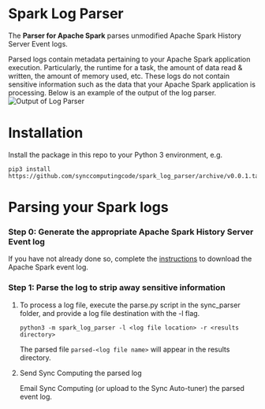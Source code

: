 # Spark Log Parser
The **Parser for Apache Spark** parses unmodified Apache Spark History Server Event logs.

Parsed logs contain metadata pertaining to your Apache Spark application execution. Particularly, the runtime for a task, the amount of data read & written, the amount of memory used, etc. These logs do not contain
sensitive information such as the data that your Apache Spark application is processing. Below is an example of the output of the log parser.
![Output of Log Parser](docs/output.png)

# Installation
Install the package in this repo to your Python 3 environment, e.g.
```shell
pip3 install https://github.com/synccomputingcode/spark_log_parser/archive/v0.0.1.tar.gz
```

# Parsing your Spark logs
### Step 0: Generate the appropriate Apache Spark History Server Event log
If you have not already done so, complete the [instructions](https://github.com/synccomputingcode/user_documentation/wiki#accessing-autotuner-input-data) to download the Apache Spark event log.

### Step 1: Parse the log to strip away sensitive information
1. To process a log file, execute the parse.py script in the sync_parser folder, and provide a
log file destination with the -l flag.

    ```shell
    python3 -m spark_log_parser -l <log file location> -r <results directory>
    ```

    The parsed file `parsed-<log file name>` will appear in the results directory.


2. Send Sync Computing the parsed log

    Email Sync Computing (or upload to the Sync Auto-tuner) the parsed event log.
